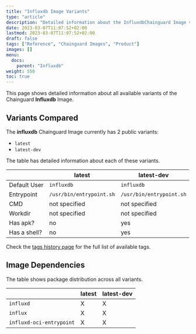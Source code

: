 ```yaml
---
title: "Influxdb Image Variants"
type: "article"
description: "Detailed information about the InfluxdbChainguard Image variants"
date: 2023-03-07T11:07:52+02:00
lastmod: 2023-03-07T11:07:52+02:00
draft: false
tags: ["Reference", "Chainguard Images", "Product"]
images: []
menu:
  docs:
    parent: "Influxdb"
weight: 550
toc: true
---
```


This page shows detailed information about all available variants of the Chainguard **Influxdb** Image.

## Variants Compared
The **influxdb** Chainguard Image currently has 2 public variants: 

- `latest`
- `latest-dev`

The table has detailed information about each of these variants.

|              | latest                   | latest-dev               |
|--------------|--------------------------|--------------------------|
| Default User | `influxdb`               | `influxdb`               |
| Entrypoint   | `/usr/bin/entrypoint.sh` | `/usr/bin/entrypoint.sh` |
| CMD          | not specified            | not specified            |
| Workdir      | not specified            | not specified            |
| Has apk?     | no                       | yes                      |
| Has a shell? | no                       | yes                      |

Check the [tags history page](/chainguard/chainguard-images/reference/influxdb/tags_history/) for the full list of available tags.
## Image Dependencies
The table shows package distribution across all variants.

|                          | latest | latest-dev |
|--------------------------|--------|------------|
| `influxd`                | X      | X          |
| `influx`                 | X      | X          |
| `influxd-oci-entrypoint` | X      | X          |
